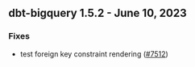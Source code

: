 ## dbt-bigquery 1.5.2 - June 10, 2023

### Fixes

- test foreign key constraint rendering ([#7512](https://github.com/dbt-labs/dbt-bigquery/issues/7512))
